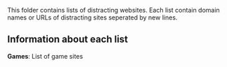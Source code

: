 This folder contains lists of distracting websites. Each list contain domain names or URLs of distracting sites seperated by new lines. 

## Information about each list

**Games**: List of game sites
